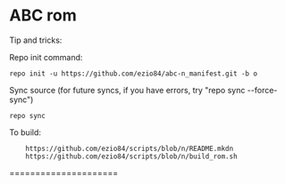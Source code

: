 ABC rom
=====================

Tip and tricks:

Repo init command:

	repo init -u https://github.com/ezio84/abc-n_manifest.git -b o

Sync source (for future syncs, if you have errors, try "repo sync --force-sync")

	repo sync

To build:

        https://github.com/ezio84/scripts/blob/n/README.mkdn
        https://github.com/ezio84/scripts/blob/n/build_rom.sh


=====================
